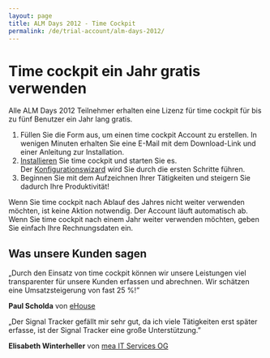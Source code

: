 ```yaml
---
layout: page
title: ALM Days 2012 - Time Cockpit
permalink: /de/trial-account/alm-days-2012/
---
```


<h1>Time cockpit ein Jahr gratis verwenden</h1><p>Alle ALM Days 2012 Teilnehmer erhalten eine Lizenz für time cockpit für bis zu fünf Benutzer ein Jahr lang gratis.</p><ol>
  <li>Füllen Sie die Form aus, um einen time cockpit Account zu erstellen. In wenigen Minuten erhalten Sie eine E-Mail mit dem Download-Link und einer Anleitung zur Installation.</li>
  <li>
    <a href="http://help.timecockpit.com/?topic=html/93de1e41-f31c-41e4-968b-44166e8be97b.htm" target="_blank">Installieren</a> Sie time cockpit und starten Sie es. Der <a href="http://help.timecockpit.com/?topic=html/252608c7-8762-4745-ad68-b495fbf0a17f.htm" target="_blank">Konfigurationswizard</a> wird Sie durch die ersten Schritte führen.</li>
  <li>Beginnen Sie mit dem Aufzeichnen Ihrer Tätigkeiten und steigern Sie dadurch Ihre Produktivität!</li>
</ol><function name="Composite.AspNet.LoadUserControl">
  <param name="Path" value="~/Frontend/Custom/Web/Forms/Controls/CreateTrialAccountWithCode.ascx" />
</function><p>Wenn Sie time cockpit nach Ablauf des Jahres nicht weiter verwenden möchten, ist keine Aktion notwendig. Der Account läuft automatisch ab. Wenn Sie time cockpit nach einem Jahr weiter verwenden möchten, geben Sie einfach Ihre Rechnungsdaten ein.</p><h2>Was unsere Kunden sagen</h2><p class="quote">
  <span class="quote">„</span>Durch den Einsatz von time cockpit können wir unsere Leistungen viel transparenter für unsere Kunden erfassen und abrechnen. Wir schätzen eine Umsatzsteigerung von fast 25 %!<span class="quote">”</span></p><p class="customer">
  <strong>Paul Scholda</strong> von <a href="http://www.ehouse.at/" target="_blank">eHouse</a></p><p class="quote">
  <span class="quote">„</span>Der Signal Tracker gefällt mir sehr gut, da ich viele Tätigkeiten erst später erfasse, ist der Signal Tracker eine große Unterstützung.<span class="quote">”</span></p><p class="customer">
  <strong>Elisabeth Winterheller</strong> von <a href="http://www.mea-it.com/" target="_blank">mea IT Services OG</a></p>
